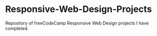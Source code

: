# Responsive-Web-Design-Projects

Repository of freeCodeCamp Responsive Web Design projects I have completed.

